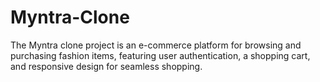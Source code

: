 # Myntra-Clone
The Myntra clone project is an e-commerce platform for browsing and purchasing fashion items, featuring user authentication, a shopping cart, and responsive design for seamless shopping.
